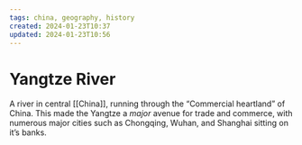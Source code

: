 ```yaml
---
tags: china, geography, history
created: 2024-01-23T10:37
updated: 2024-01-23T10:56
---
```

# Yangtze River

A river in central [[China]], running through the “Commercial heartland” of China. This made the Yangtze a _major_ avenue for trade and commerce, with numerous major cities such as Chongqing, Wuhan, and Shanghai sitting on it’s banks.